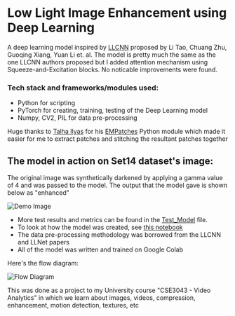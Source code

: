 # Low Light Image Enhancement using Deep Learning
A deep learning model inspired by <a href="https://ieeexplore.ieee.org/document/8305143">LLCNN</a> proposed by Li Tao, Chuang Zhu, Guoqing Xiang, Yuan Li et. al. The model is pretty much the same as the one LLCNN authors proposed but I added attention mechanism using Squeeze-and-Excitation blocks. No noticable improvements were found.

### Tech stack and frameworks/modules used:
- Python for scripting
- PyTorch for creating, training, testing of the Deep Learning model
- Numpy, CV2, PIL for data pre-processing
  
Huge thanks to <a href="https://github.com/Mr-TalhaIlyas/">Talha Ilyas</a> for his <a href="https://github.com/Mr-TalhaIlyas/EMPatches">EMPatches</a> Python module which made it easier for me to extract patches and stitching the resultant patches together

## The model in action on Set14 dataset's image:

The original image was synthetically darkened by applying a gamma value of 4 and was passed to the model. The output that the model gave is shown below as "enhanced"

![Demo Image](https://imgur.com/25khCMs.png)

- More test results and metrics can be found in the <a href="https://github.com/Rakeshkumar-7/image-enhancement-deep-learning/blob/main/Test_Model.ipynb">Test_Model</a> file. 
- To look at how the model was created, see <a href="https://github.com/Rakeshkumar-7/image-enhancement-deep-learning/blob/main/Research_Image_Enhancement.ipynb">this notebook</a>
- The data pre-processing methodology was borrowed from the LLCNN and LLNet papers
- All of the model was written and trained on Google Colab

Here's the flow diagram:

![Flow Diagram](https://imgur.com/SzMLASZ.png)

This was done as a project to my University course "CSE3043 - Video Analytics" in which we learn about images, videos, compression, enhancement, motion detection, textures, etc
